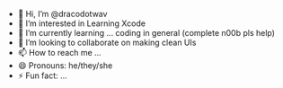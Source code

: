 - 👋 Hi, I’m @dracodotwav
- 👀 I’m interested in Learning Xcode
- 🌱 I’m currently learning ... coding in general (complete n00b pls help)
- 💞️ I’m looking to collaborate on making clean UIs
- 📫 How to reach me ...
- 😄 Pronouns: he/they/she
- ⚡ Fun fact: ...

<!---
dracodotwav/dracodotwav is a ✨ special ✨ repository because its `README.md` (this file) appears on your GitHub profile.
You can click the Preview link to take a look at your changes.
--->
